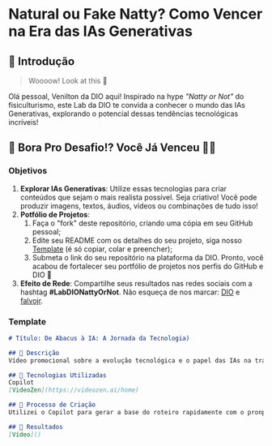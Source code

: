 # Natural ou Fake Natty? Como Vencer na Era das IAs Generativas

## 🚀 Introdução

> Woooow! Look at this 👀

Olá pessoal, Venilton da DIO aqui! Inspirado na hype _"Natty or Not"_ do fisiculturismo, este Lab da DIO te convida a conhecer o mundo das IAs Generativas, explorando o potencial dessas tendências tecnológicas incríveis!

## 🎯 Bora Pro Desafio!? Você Já Venceu 💪🤓

### Objetivos

1. **Explorar IAs Generativas**: Utilize essas tecnologias para criar conteúdos que sejam o mais realista possível. Seja criativo! Você pode produzir imagens, textos, áudios, vídeos ou combinações de tudo isso!
1. **Potfólio de Projetos**:
    1. Faça o "fork" deste repositório, criando uma cópia em seu GitHub pessoal;
    2. Edite seu README com os detalhes do seu projeto, siga nosso [Template](#template) (é só copiar, colar e preencher);
    3. Submeta o link do seu repositório na plataforma da DIO. Pronto, você acabou de fortalecer seu portfólio de projetos nos perfis do GitHub e DIO 🚀
1. **Efeito de Rede**: Compartilhe seus resultados nas redes sociais com a hashtag **#LabDIONattyOrNot**. Não esqueça de nos marcar: [DIO](https://www.linkedin.com/school/dio-makethechange) e [falvojr](https://www.linkedin.com/in/falvojr).

### Template

```markdown
# Título: De Abacus à IA: A Jornada da Tecnologia)

## 📒 Descrição
Vídeo promocional sobre a evolução tecnológica e o papel das IAs na transformação digital

## 🤖 Tecnologias Utilizadas
Copilot
[VideoZen](https://videozen.ai/home)

## 🧐 Processo de Criação
Utilizei o Copilot para gerar a base do roteiro rapidamente com o pronpt "Crie o roteiro para um video promocional sobre a evolução tecnológica e o papel das IAs na transformação digital", após isso fiz pequenas edições no roteiro e com a função Text to Video do VideoZen pude obter o vídeo gerado basicamente apenas com IAs

## 🚀 Resultados
[Vídeo]()

